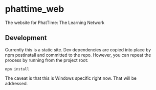 # phattime_web
The website for PhatTime: The Learning Network

## Development
Currently this is a static site.  Dev dependencies are copied into place by npm postInstall and committed to the repo.
However,  you can repeat the process by running from the project root:

    npm install
    
The caveat is that this is Windows specific right now.  That will be addressed.
